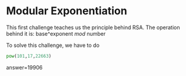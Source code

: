 # Modular Exponentiation 
This first challenge teaches us the principle behind RSA. The operation behind it is: 
base^exponent *mod* number

To solve this challenge, we have to do
```python
pow(101,17,22663)
```
answer=19906